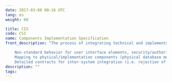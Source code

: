 ```yaml
---
date: 2017-03-08 00:16 UTC
lang: es
weight: 60

title: CIS
code: CSI
name: Components Implementation Specification
front_description: "The process of integrating technical and implementation context considerations into the functional component specification. Technical considerations may include:

    Non-standard behavior for user interface elements, security/authorization, failure-mode and effects, transaction demarcation/distribution, etc.
    Mapping to physical/implementation components (physical database model, physical environment elements, etc)
    Detailed contracts for inter-system integration (i.e. rejection of interfaces, failure detection and recovery/alert protocols, etc.)"
description: ""
tags:
---
```

